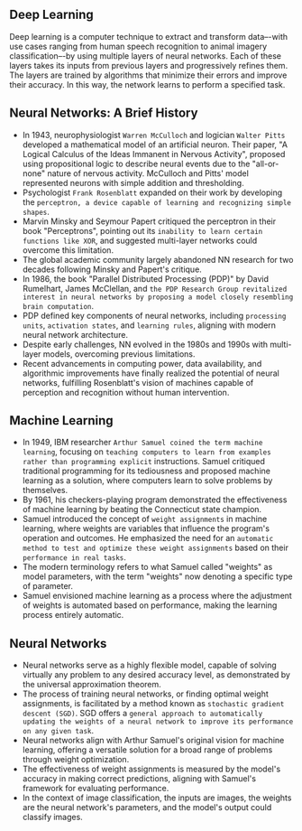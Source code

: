 ## Deep Learning

Deep learning is a computer technique to extract and transform data–-with use cases ranging from human speech recognition to animal imagery classification–-by using multiple layers of neural networks. Each of these layers takes its inputs from previous layers and progressively refines them. The layers are trained by algorithms that minimize their errors and improve their accuracy. In this way, the network learns to perform a specified task.

## Neural Networks: A Brief History

- In 1943, neurophysiologist `Warren McCulloch` and logician `Walter Pitts` developed a mathematical model of an artificial neuron. Their paper, "A Logical Calculus of the Ideas Immanent in Nervous Activity", proposed using propositional logic to describe neural events due to the "all-or-none" nature of nervous activity. McCulloch and Pitts' model represented neurons with simple addition and thresholding.
- Psychologist `Frank Rosenblatt` expanded on their work by developing the `perceptron, a device capable of learning and recognizing simple shapes`.
- Marvin Minsky and Seymour Papert critiqued the perceptron in their book "Perceptrons", pointing out its `inability to learn certain functions like XOR`, and suggested multi-layer networks could overcome this limitation.
- The global academic community largely abandoned NN research for two decades following Minsky and Papert's critique.
- In 1986, the book "Parallel Distributed Processing (PDP)" by David Rumelhart, James McClellan, and `the PDP Research Group revitalized interest in neural networks by proposing a model closely resembling brain computation`.
- PDP defined key components of neural networks, including `processing units`, `activation states`, and `learning rules`, aligning with modern neural network architecture.
- Despite early challenges, NN evolved in the 1980s and 1990s with multi-layer models, overcoming previous limitations.
- Recent advancements in computing power, data availability, and algorithmic improvements have finally realized the potential of neural networks, fulfilling Rosenblatt's vision of machines capable of perception and recognition without human intervention.

## Machine Learning

- In 1949, IBM researcher `Arthur Samuel coined the term machine learning`, focusing on `teaching computers to learn from examples rather than programming explicit` instructions. Samuel critiqued traditional programming for its tediousness and proposed machine learning as a solution, where computers learn to solve problems by themselves.
- By 1961, his checkers-playing program demonstrated the effectiveness of machine learning by beating the Connecticut state champion.
- Samuel introduced the concept of `weight assignments` in machine learning, where weights are variables that influence the program's operation and outcomes.
He emphasized the need for an `automatic method to test and optimize these weight assignments` based on their `performance in real tasks`.
- The modern terminology refers to what Samuel called "weights" as model parameters, with the term "weights" now denoting a specific type of parameter.
- Samuel envisioned machine learning as a process where the adjustment of weights is automated based on performance, making the learning process entirely automatic.

## Neural Networks

- Neural networks serve as a highly flexible model, capable of solving virtually any problem to any desired accuracy level, as demonstrated by the universal approximation theorem.
- The process of training neural networks, or finding optimal weight assignments, is facilitated by a method known as `stochastic gradient descent (SGD)`.
SGD offers a `general approach to automatically updating the weights of a neural network to improve its performance on any given task`.
- Neural networks align with Arthur Samuel's original vision for machine learning, offering a versatile solution for a broad range of problems through weight optimization.
- The effectiveness of weight assignments is measured by the model's accuracy in making correct predictions, aligning with Samuel's framework for evaluating performance.
- In the context of image classification, the inputs are images, the weights are the neural network's parameters, and the model's output could classify images.

